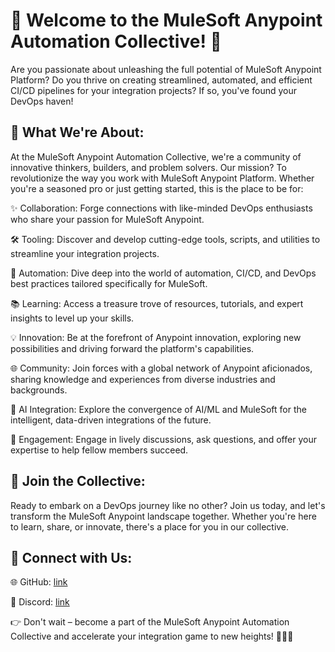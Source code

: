 # 🚀 Welcome to the MuleSoft Anypoint Automation Collective! 🚀

Are you passionate about unleashing the full potential of MuleSoft Anypoint Platform? Do you thrive on creating streamlined, automated, and efficient CI/CD pipelines for your integration projects? If so, you've found your DevOps haven!

## 🔧 What We're About:

At the MuleSoft Anypoint Automation Collective, we're a community of innovative thinkers, builders, and problem solvers. Our mission? To revolutionize the way you work with MuleSoft Anypoint Platform. Whether you're a seasoned pro or just getting started, this is the place to be for:

  ✨ Collaboration: Forge connections with like-minded DevOps enthusiasts who share your passion for MuleSoft Anypoint.

  🛠️ Tooling: Discover and develop cutting-edge tools, scripts, and utilities to streamline your integration projects.

  🚤 Automation: Dive deep into the world of automation, CI/CD, and DevOps best practices tailored specifically for MuleSoft.

  📚 Learning: Access a treasure trove of resources, tutorials, and expert insights to level up your skills.

  💡 Innovation: Be at the forefront of Anypoint innovation, exploring new possibilities and driving forward the platform's capabilities.

  🌐 Community: Join forces with a global network of Anypoint aficionados, sharing knowledge and experiences from diverse industries and backgrounds.

  🤖 AI Integration: Explore the convergence of AI/ML and MuleSoft for the intelligent, data-driven integrations of the future.

  💬 Engagement: Engage in lively discussions, ask questions, and offer your expertise to help fellow members succeed.

## 🌟 Join the Collective:

Ready to embark on a DevOps journey like no other? Join us today, and let's transform the MuleSoft Anypoint landscape together. Whether you're here to learn, share, or innovate, there's a place for you in our collective.

## 🔗 Connect with Us:

🌐 GitHub: [link](https://github.com/mulesoft-anypoint)

💬 Discord: [link](https://discord.gg/Y9cmgvmpwV)


👉 Don't wait – become a part of the MuleSoft Anypoint Automation Collective and accelerate your integration game to new heights! 💪🔗🚀

